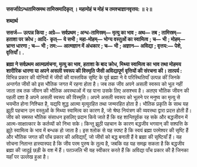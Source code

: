 **ससर्जाग्रेऽन्धतामिस्रमथ तामिस्रमादिकृत् ।** **महामोहं च मोहं च तमश्चाज्ञानवृत्तय: ॥ २॥** 

**शब्दार्थ** 

**ससर्ज—** **उत्पन्न किया** **; अग्रे—** **सर्वप्रथम** **; अन्ध-तामिस्रम्—** **मृत्यु का भाव** **; अथ—** **तब** **; तामिस्रम्—** **हताशा पर क्रोध** **; आदि-** **कृत्—** **ये सभी** **; महा-मोहम्—** **भोग्य वस्तुओं का स्वामित्व** **; च—** **भी** **; मोहम्—** **भ्रान्त धारणा** **; च—** **भी** **; तम:—** **आत्मज्ञान में** **अंधकार** **; च—** **भी** **; अज्ञान—** **अविद्या** **; वृत्तय:—** **पेशे, वृत्तियाँ।** **.** 

**ब्रह्मा ने सर्वप्रथम आत्मप्रवंचना, मृत्यु का भाव, हताशा के बाद क्रोध, मिथ्या स्वामित्व का** **भाव तथा मोहमय शारीरिक धारणा या अपने असली स्वरूप की विस्मृति जैसी अविद्यापूर्ण** **वृत्तियों की संरचना की।** **तात्पर्य :** विभिन्न प्रकार की योनियों में जीवों की वास्तविक सृष्टि के पूर्व ब्रह्मा ने वे परिस्थितियाँ उत्पन्न कीं जिनके अन्तर्गत जीवों को इस भौतिक जगत में रहना होता है। जब तक जीव अपने असली स्वरूप को भूल नहीं जाता तब तक जीवन की भौतिक अवस्थाओं में रह पाना उसके लिए असश्भव है। अतएव भौतिक जीवन की पहली दशा है अपने असली स्वरूप की विस्मृति। अपने असली स्वरूप को भूलने पर मनुष्य का मृत्यु से भयभीत होना निश्चित है, यद्यपि शुद्ध आत्मा मृत्युरहित तथा जन्मरहित होता है। भौतिक प्रकृति के साथ यह झूठी पहचान उन वस्तुओं के मिथ्या स्वामित्व का कारण है, जो श्रेष्ठ नियंत्रण की व्यवस्था द्वारा प्रदत्त होती हैं। जीव को समस्त भौतिक संसाधन इसलिए प्रदान किये जाते हैं कि वह शान्तिपूर्वक रह सके और बद्धजीवन में आत्म-साक्षात्कार के कर्तव्यों को निभा सके। किन्तु झूठी पहचान के कारण बद्धजीव भगवान् की सश्पत्ति के झूठे स्वामित्व के भाव में बन्धक हो जाता है। इस श्लोक से यह स्पष्ट है कि स्वयं ब्रह्मा परमेश्वर की सृष्टि हैं और भौतिक जगत की पाँच प्रकार की अविद्याएँ, जो जीवों को बद्ध बनाती हैं वे ब्रह्मा की सृष्टियाँ हैं। यह सोचना नितान्त हास्यास्पद है कि जीव परम पुरुष के तुल्य है, जबकि वह यह समझ सकता है कि बद्धजीव ब्रह्मा की जादुई छड़ी के वश में हैं। पतञ्जलि भी यह स्वीकार करते हैं कि अविद्या पाँच प्रकार की है जिनका यहाँ पर उल्लेख हुआ है।  